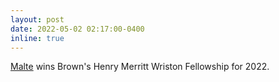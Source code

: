 ```yaml
---
layout: post
date: 2022-05-02 02:17:00-0400
inline: true
---
```


[Malte](https://cs.brown.edu/people/malte) wins Brown's Henry Merritt Wriston Fellowship for 2022.

